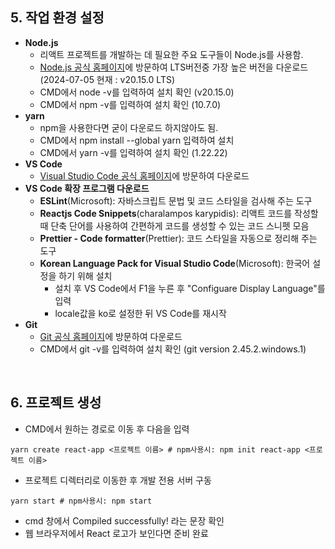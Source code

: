 ## 5. 작업 환경 설정
- <b>Node.js</b>
  - 리액트 프로젝트를 개발하는 데 필요한 주요 도구들이 Node.js를 사용함.
  - [Node.js 공식 홈페이지](https://nodejs.org/en/download/prebuilt-installer)에 방문하여 LTS버전중 가장 높은 버전을 다운로드 (2024-07-05 현재 : v20.15.0 LTS)
  - CMD에서 node -v를 입력하여 설치 확인 (v20.15.0)
  - CMD에서 npm -v를 입력하여 설치 확인 (10.7.0)
- <b>yarn</b>
  - npm을 사용한다면 굳이 다운로드 하지않아도 됨.
  - CMD에서 npm install --global yarn 입력하여 설치
  - CMD에서 yarn -v를 입력하여 설치 확인 (1.22.22)
- <b>VS Code</b>
  - [Visual Studio Code 공식 홈페이지](https://code.visualstudio.com/download)에 방문하여 다운로드
- <b>VS Code 확장 프로그램 다운로드</b>
  - <b>ESLint</b>(Microsoft): 자바스크립트 문법 및 코드 스타일을 검사해 주는 도구
  - <b>Reactjs Code Snippets</b>(charalampos karypidis): 리액트 코드를 작성할 때 단축 단어를 사용하여 간편하게 코드를 생성할 수 있는 코드 스니펫 모음
  - <b>Prettier - Code formatter</b>(Prettier): 코드 스타일을 자동으로 정리해 주는 도구
  - <b>Korean Language Pack for Visual Studio Code</b>(Microsoft): 한국어 설정을 하기 위해 설치
    - 설치 후 VS Code에서 F1을 누른 후 "Configuare Display Language"를 입력
    - locale값을 ko로 설정한 뒤 VS Code를 재시작
- <b>Git</b>
  - [Git 공식 홈페이지](https://git-scm.com/downloads)에 방문하여 다운로드
  - CMD에서 git -v를 입력하여 설치 확인 (git version 2.45.2.windows.1)
<br>

## 6. 프로젝트 생성
- CMD에서 원하는 경로로 이동 후 다음을 입력
```
yarn create react-app <프로젝트 이름> # npm사용시: npm init react-app <프로젝트 이름>
```
- 프로젝트 디렉터리로 이동한 후 개발 전용 서버 구동
```
yarn start # npm사용시: npm start
```
- cmd 창에서 Compiled successfully! 라는 문장 확인
- 웹 브라우저에서 React 로고가 보인다면 준비 완료
